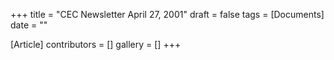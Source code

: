 +++
title = "CEC Newsletter April 27, 2001"
draft = false
tags = [Documents]
date = ""

[Article]
contributors = []
gallery = []
+++